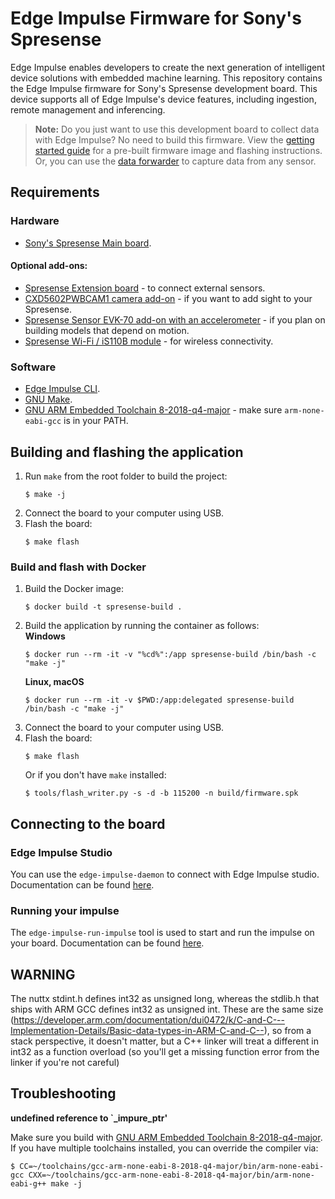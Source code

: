 # Edge Impulse Firmware for Sony's Spresense

Edge Impulse enables developers to create the next generation of intelligent device solutions with embedded machine learning. This repository contains the Edge Impulse firmware for Sony's Spresense development board. This device supports all of Edge Impulse's device features, including ingestion, remote management and inferencing.

> **Note:** Do you just want to use this development board to collect data with Edge Impulse? No need to build this firmware. View the [getting started guide](https://docs.edgeimpulse.com/docs/sony-spresense) for a pre-built firmware image and flashing instructions. Or, you can use the [data forwarder](https://docs.edgeimpulse.com/docs/cli-data-forwarder) to capture data from any sensor.

## Requirements

### Hardware

* [Sony's Spresense Main board](https://developer.sony.com/develop/spresense/buy-now).

#### Optional add-ons:

* [Spresense Extension board](https://eu.mouser.com/ProductDetail/Sony-Spresense/CXD5602PWBEXT1_FG_875607608_P?qs=sGAEpiMZZMu3sxpa5v1qrpe%2F9%2FddSq0jgeEkn3phnwE=) - to connect external sensors.
* [CXD5602PWBCAM1 camera add-on](https://nl.mouser.com/ProductDetail/Sony-Spresense/CXD5602PWBCAM1_FG_875607605_P?qs=sGAEpiMZZMu3sxpa5v1qrpe%2F9%2FddSq0jwhSPmsfM3%252Bc%3D) - if you want to add sight to your Spresense.
* [Spresense Sensor EVK-70 add-on with an accelerometer](https://www.chip1stop.com/USA/en/view/dispDetail/DispDetail?partId=ROHM-0170579&cid=c1s_sony_spresense_SPRESENSE-SENSOR-EVK-701) - if you plan on building models that depend on motion.
* [Spresense Wi-Fi / iS110B module](https://www.chip1stop.com/product/detail?partId=IDYC-0000001&cid=c1s_sony_spresense_wifi) - for wireless connectivity.

### Software

* [Edge Impulse CLI](https://docs.edgeimpulse.com/docs/cli-installation).  
* [GNU Make](https://www.gnu.org/software/make/).  
* [GNU ARM Embedded Toolchain 8-2018-q4-major](https://developer.arm.com/tools-and-software/open-source-software/developer-tools/gnu-toolchain/gnu-rm/downloads) - make sure `arm-none-eabi-gcc` is in your PATH. 

## Building and flashing the application

1. Run `make` from the root folder to build the project:
    ```
    $ make -j
    ```
1. Connect the board to your computer using USB.  
1. Flash the board:  
    ```
    $ make flash
    ```

### Build and flash with Docker

1. Build the Docker image:
    ```
    $ docker build -t spresense-build .
    ```
1. Build the application by running the container as follows:  
    **Windows**
    ```
    $ docker run --rm -it -v "%cd%":/app spresense-build /bin/bash -c "make -j"
    ```
    **Linux, macOS**
    ```
    $ docker run --rm -it -v $PWD:/app:delegated spresense-build /bin/bash -c "make -j"
    ```
1. Connect the board to your computer using USB.  
1. Flash the board:
    ```
    $ make flash
    ```
    Or if you don't have `make` installed:
    ```
    $ tools/flash_writer.py -s -d -b 115200 -n build/firmware.spk
    ```

## Connecting to the board

### Edge Impulse Studio

You can use the `edge-impulse-daemon` to connect with Edge Impulse studio. Documentation can be found [here](https://docs.edgeimpulse.com/docs/cli-daemon).

### Running your impulse

The `edge-impulse-run-impulse` tool is used to start and run the impulse on your board. Documentation can be found [here](https://docs.edgeimpulse.com/docs/cli-run-impulse).

## WARNING

The nuttx stdint.h defines int32 as unsigned long, whereas the stdlib.h that ships with ARM GCC defines int32 as unsigned int.  These are the same size (https://developer.arm.com/documentation/dui0472/k/C-and-C---Implementation-Details/Basic-data-types-in-ARM-C-and-C--), so from a stack perspective, it doesn't matter, but a C++ linker will treat a different in int32 as a function overload (so you'll get a missing function error from the linker if you're not careful)

## Troubleshooting

**undefined reference to `_impure_ptr'**

Make sure you build with [GNU ARM Embedded Toolchain 8-2018-q4-major](https://developer.arm.com/tools-and-software/open-source-software/developer-tools/gnu-toolchain/gnu-rm/downloads). If you have multiple toolchains installed, you can override the compiler via:

```
$ CC=~/toolchains/gcc-arm-none-eabi-8-2018-q4-major/bin/arm-none-eabi-gcc CXX=~/toolchains/gcc-arm-none-eabi-8-2018-q4-major/bin/arm-none-eabi-g++ make -j
```
